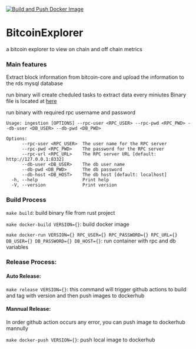 [![Build and Push Docker Image](https://github.com/ZeyuLiao/BitcoinExplorer/actions/workflows/makefile.yml/badge.svg)](https://github.com/ZeyuLiao/BitcoinExplorer/actions/workflows/makefile.yml)

# BitcoinExplorer
a bitcoin explorer to view on chain and off chain metrics

### Main features
Extract block information from bitcoin-core and upload the information to the rds mysql database

run binary will create cheduled tasks to extract data every miniutes
Binary file is located at [here](ingestion/target/release/ingestion) 

run binary with required rpc username and password
```
Usage: ingestion [OPTIONS] --rpc-user <RPC_USER> --rpc-pwd <RPC_PWD> --db-user <DB_USER> --db-pwd <DB_PWD>

Options:
      --rpc-user <RPC_USER>  The user name for the RPC server
      --rpc-pwd <RPC_PWD>    The password for the RPC server
      --rpc-url <RPC_URL>    The RPC server URL [default: http://127.0.0.1:8332]
      --db-user <DB_USER>    The db user name
      --db-pwd <DB_PWD>      The db password
      --db-host <DB_HOST>    The db host [default: localhost]
  -h, --help                 Print help
  -V, --version              Print version
```

### Build Process
`make build`: build binary file from rust project

`make docker-build VERSION={}`: build docker image

`make docker-run VERSION={} RPC_USER={} RPC_PASSWORD={} RPC_URL={} DB_USER={} DB_PASSWORD={} DB_HOST={}`: run container with rpc and db variables

### Release Process:
#### Auto Release:
`make release VERSION={}`: this command will trigger github actions to build and tag with version and then push images to dockerhub
#### Mannual Release:
In order github action occurs any error, you can push image to dockerhub mannully

`make docker-push VERSION={}`: push local image to dockerhub


